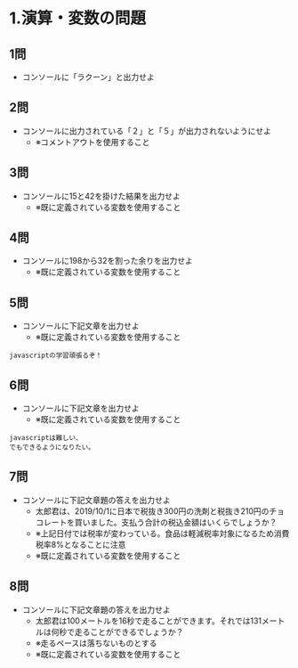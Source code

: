 # 1.演算・変数の問題
## 1問
- コンソールに「ラクーン」と出力せよ

## 2問
- コンソールに出力されている「２」と「５」が出力されないようにせよ
  - ※コメントアウトを使用すること

## 3問
- コンソールに15と42を掛けた結果を出力せよ
  - ※既に定義されている変数を使用すること

## 4問
- コンソールに198から32を割った余りを出力せよ
  - ※既に定義されている変数を使用すること

## 5問
- コンソールに下記文章を出力せよ
  - ※既に定義されている変数を使用すること
```
javascriptの学習頑張るぞ！
```

## 6問
- コンソールに下記文章を出力せよ
  - ※既に定義されている変数を使用すること
```
javascriptは難しい、
でもできるようになりたい。
```

## 7問
- コンソールに下記文章題の答えを出力せよ
  - 太郎君は、2019/10/1に日本で税抜き300円の洗剤と税抜き210円のチョコレートを買いました。支払う合計の税込金額はいくらでしょうか？
  - ※上記日付では税率が変わっている。食品は軽減税率対象になるため消費税率8%となることに注意
  - ※既に定義されている変数を使用すること

## 8問
- コンソールに下記文章題の答えを出力せよ
  - 太郎君は100メートルを16秒で走ることができます。それでは131メートルは何秒で走ることができるでしょうか？
  - ※走るペースは落ちないものとする
  - ※既に定義されている変数を使用すること
